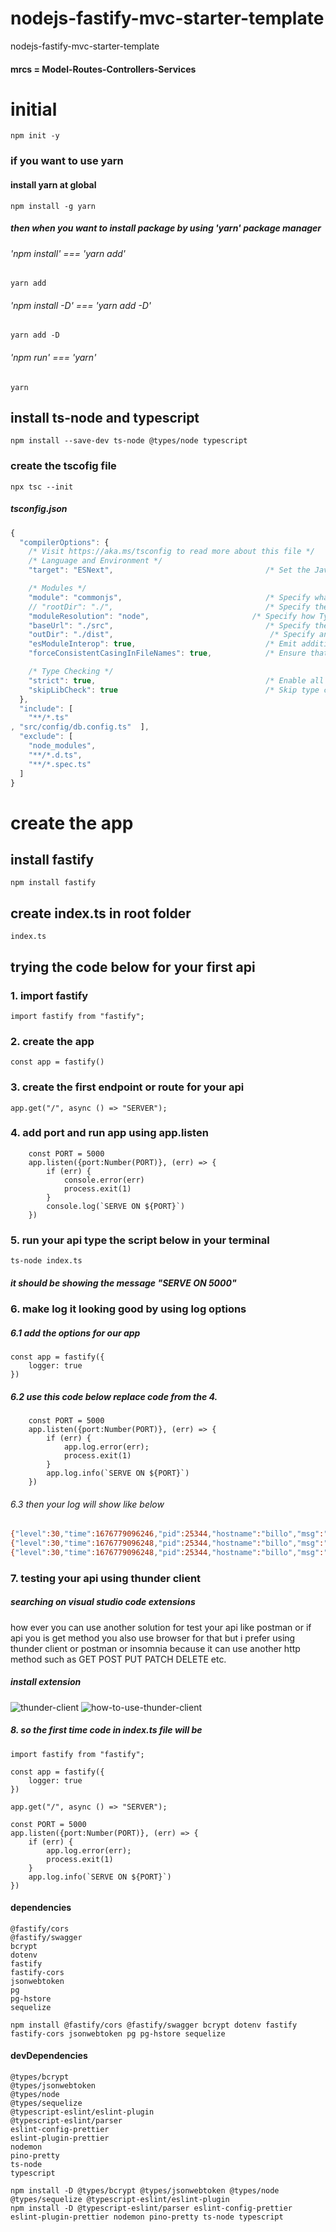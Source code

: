 # nodejs-fastify-mvc-starter-template
nodejs-fastify-mvc-starter-template

#### mrcs = Model-Routes-Controllers-Services

# initial

```
npm init -y
```

### if you want to use yarn

#### install yarn at global

```
npm install -g yarn
```

##### then when you want to install package by using 'yarn' package manager

###### 'npm install' === 'yarn add' 
```
yarn add
```
###### 'npm install -D' === 'yarn add -D' 
```
yarn add -D
```

###### 'npm run' === 'yarn' 
```
yarn
```

## install ts-node and typescript
```
npm install --save-dev ts-node @types/node typescript
```


### create the tscofig file
```
npx tsc --init
```

##### tsconfig.json

```js
{
  "compilerOptions": {
    /* Visit https://aka.ms/tsconfig to read more about this file */
    /* Language and Environment */
    "target": "ESNext",                                  /* Set the JavaScript language version for emitted JavaScript and include compatible library declarations. */

    /* Modules */
    "module": "commonjs",                                /* Specify what module code is generated. */
    // "rootDir": "./",                                  /* Specify the root folder within your source files. */
    "moduleResolution": "node",                       /* Specify how TypeScript looks up a file from a given module specifier. */
    "baseUrl": "./src",                                  /* Specify the base directory to resolve non-relative module names. */
    "outDir": "./dist",                                   /* Specify an output folder for all emitted files. */
    "esModuleInterop": true,                             /* Emit additional JavaScript to ease support for importing CommonJS modules. This enables 'allowSyntheticDefaultImports' for type compatibility. */
    "forceConsistentCasingInFileNames": true,            /* Ensure that casing is correct in imports. */

    /* Type Checking */
    "strict": true,                                      /* Enable all strict type-checking options. */
    "skipLibCheck": true                                 /* Skip type checking all .d.ts files. */
  },
  "include": [
    "**/*.ts"
, "src/config/db.config.ts"  ],
  "exclude": [
    "node_modules",
    "**/*.d.ts",
    "**/*.spec.ts"
  ]
}
```

# create the app

## install fastify

```
npm install fastify
```

## create index.ts in root folder

```
index.ts
```

## trying the code below for your first api

### 1. import fastify

```
import fastify from "fastify";
```

### 2. create the app
```
const app = fastify()
```

### 3. create the first endpoint or route for your api
```
app.get("/", async () => "SERVER");
```

### 4. add port and run app using app.listen
```
    const PORT = 5000
    app.listen({port:Number(PORT)}, (err) => {
        if (err) {
            console.error(err)
            process.exit(1)
        }
        console.log(`SERVE ON ${PORT}`)
    })
```

### 5. run your api type the script below in your terminal
```
ts-node index.ts
```

##### it should be showing the message "SERVE ON 5000"



### 6. make log it looking good by using log options 

##### 6.1 add the options for our app
```
const app = fastify({
	logger: true
})
```

##### 6.2 use this code below replace code from the 4.

```
    const PORT = 5000
	app.listen({port:Number(PORT)}, (err) => {
		if (err) {
			app.log.error(err);
			process.exit(1)
		}
		app.log.info(`SERVE ON ${PORT}`)
	})
```

###### 6.3 then your log will show like below
```bash
{"level":30,"time":1676779096246,"pid":25344,"hostname":"billo","msg":"Server listening at http://[::1]:5000"}
{"level":30,"time":1676779096248,"pid":25344,"hostname":"billo","msg":"Server listening at http://127.0.0.1:5000"}
{"level":30,"time":1676779096248,"pid":25344,"hostname":"billo","msg":"SERVE ON 5000"}
```

### 7. testing your api using thunder client

##### searching on visual studio code extensions
how ever you can use another solution for test your api like postman or if api you is get method you also use browser for that but i prefer using thunder client or postman or insomnia because it can use another http method such as GET POST PUT PATCH DELETE etc.

##### install extension
<img src="https://raw.githubusercontent.com/billowdev/nodejs-ts-fastify-mvc-starter-template/main/README/images/thunder-client.png" alt="thunder-client">


<img src="https://raw.githubusercontent.com/billowdev/nodejs-ts-fastify-mvc-starter-template/main/README/images/how-to-use-thunder-client.png" alt="how-to-use-thunder-client">




##### 8. so the first time code in index.ts file will be
```
import fastify from "fastify";

const app = fastify({
	logger: true
})

app.get("/", async () => "SERVER");

const PORT = 5000
app.listen({port:Number(PORT)}, (err) => {
	if (err) {
		app.log.error(err);
		process.exit(1)
	}
	app.log.info(`SERVE ON ${PORT}`)
})
```




<!-- =========================== -->

#### dependencies

    @fastify/cors
    @fastify/swagger
    bcrypt
    dotenv
    fastify
    fastify-cors
    jsonwebtoken
    pg
    pg-hstore
    sequelize

```
npm install @fastify/cors @fastify/swagger bcrypt dotenv fastify fastify-cors jsonwebtoken pg pg-hstore sequelize
```



#### devDependencies

	@types/bcrypt
    @types/jsonwebtoken
    @types/node
    @types/sequelize
    @typescript-eslint/eslint-plugin
    @typescript-eslint/parser
    eslint-config-prettier
    eslint-plugin-prettier
    nodemon
    pino-pretty
    ts-node
    typescript


```
npm install -D @types/bcrypt @types/jsonwebtoken @types/node @types/sequelize @typescript-eslint/eslint-plugin 
npm install -D @typescript-eslint/parser eslint-config-prettier eslint-plugin-prettier nodemon pino-pretty ts-node typescript
```

